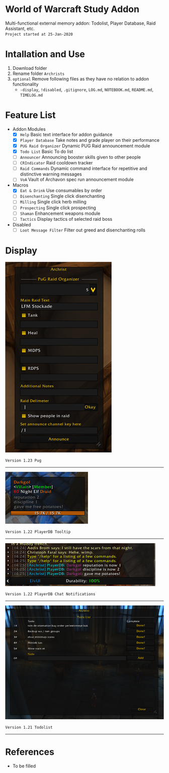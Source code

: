 # World of Warcraft Study Addon
Multi-functional external memory addon: Todolist, Player Database, Raid Assistant, etc.  
`Project started at 25-Jan-2020`

# Intallation and Use
1. Download folder
2. Rename folder `Archrists`
3. `optional` Remove following files as they have no relation to addon functionality
    - `-display`, `!disabled`, `.gitignore`, `LOG.md`, `NOTEBOOK.md`, `README.md`, `TIMELOG.md`

# Feature List
- Addon Modules
    - [x] `Help` Basic text interface for addon guidance  
    - [x] `Player Database` Take notes and grade player on their performance    
    - [x] `PUG Raid Organizer` Dynamic PUG Raid announcement module  
    - [x] `Todo List` Basic To do list    
    - [ ] `Announcer` Announcing booster skills given to other people  
    - [ ] `CRIndicator` Raid cooldown tracker  
    - [ ] `Raid Commands` Dynamic command interface for repetitive and distinctive warning messages   
    - [ ] `VoA` Vault of Archavon spec run announcement module 
    
- Macros
    - [x] `Eat & Drink` Use consumables by order  
    - [ ] `Disenchanting` Single click disenchanting  
    - [ ] `Milling` Single click herb milling  
    - [ ] `Prospecting` Single click prospecting  
    - [ ] `Shaman` Enhancement weapons module  
    - [ ] `Tactics` Display tactics of selected raid boss   

- Disabled
    - [ ] `Loot Message Filter` Filter out greed and disenchanting rolls  

# Display
![](-display/v1.23%20Pug%20GUI%202022-10-16.png)
```
Version 1.23 Pug
```  
---
![](-display/v1.22%20PlayerDB%20Tooltip%202022-10-16.png)
```
Version 1.22 PlayerDB Tooltip
```  
---
![](-display/v1.22%20PlayerDB%20CLI%202022-10-16.png)
```
Version 1.22 PlayerDB Chat Notifications
```  
---
![](-display/v1.21%20Todolist%202022-10-16.png)
```
Version 1.21 Todolist
```  
---

# References
- To be filled